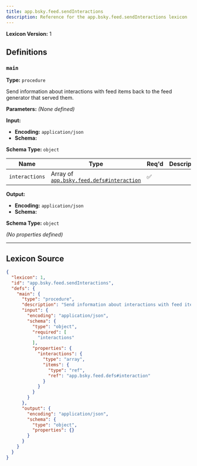 ```yaml
---
title: app.bsky.feed.sendInteractions
description: Reference for the app.bsky.feed.sendInteractions lexicon
---
```

**Lexicon Version:** 1

## Definitions

<a name="main"></a>
### `main`

**Type:** `procedure`

Send information about interactions with feed items back to the feed generator that served them.

**Parameters:** _(None defined)_

**Input:**

- **Encoding:** `application/json`
- **Schema:**

**Schema Type:** `object`

| Name | Type | Req'd  | Description | Constraints |
|------|------|----------|-------------|-------------|
| `interactions` | Array of [`app.bsky.feed.defs#interaction`](/lexicons/app/bsky/feed/app-bsky-feed-defs#interaction) | ✅  |  |  |
**Output:**

- **Encoding:** `application/json`
- **Schema:**

**Schema Type:** `object`

_(No properties defined)_

---

## Lexicon Source
```json
{
  "lexicon": 1,
  "id": "app.bsky.feed.sendInteractions",
  "defs": {
    "main": {
      "type": "procedure",
      "description": "Send information about interactions with feed items back to the feed generator that served them.",
      "input": {
        "encoding": "application/json",
        "schema": {
          "type": "object",
          "required": [
            "interactions"
          ],
          "properties": {
            "interactions": {
              "type": "array",
              "items": {
                "type": "ref",
                "ref": "app.bsky.feed.defs#interaction"
              }
            }
          }
        }
      },
      "output": {
        "encoding": "application/json",
        "schema": {
          "type": "object",
          "properties": {}
        }
      }
    }
  }
}
```
